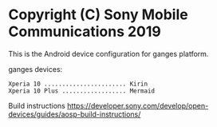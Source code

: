 Copyright (C) Sony Mobile Communications 2019
=============================================

This is the Android device configuration for ganges platform.

ganges devices:

    Xperia 10 ....................... Kirin
    Xperia 10 Plus .................. Mermaid

Build instructions
https://developer.sony.com/develop/open-devices/guides/aosp-build-instructions/

